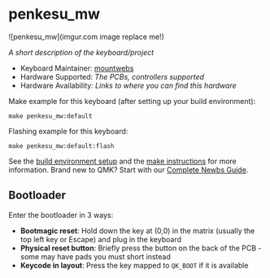 # penkesu_mw

![penkesu_mw](imgur.com image replace me!)

*A short description of the keyboard/project*

* Keyboard Maintainer: [mountwebs](https://github.com/mountwebs)
* Hardware Supported: *The PCBs, controllers supported*
* Hardware Availability: *Links to where you can find this hardware*

Make example for this keyboard (after setting up your build environment):

    make penkesu_mw:default

Flashing example for this keyboard:

    make penkesu_mw:default:flash

See the [build environment setup](https://docs.qmk.fm/#/getting_started_build_tools) and the [make instructions](https://docs.qmk.fm/#/getting_started_make_guide) for more information. Brand new to QMK? Start with our [Complete Newbs Guide](https://docs.qmk.fm/#/newbs).

## Bootloader

Enter the bootloader in 3 ways:

* **Bootmagic reset**: Hold down the key at (0,0) in the matrix (usually the top left key or Escape) and plug in the keyboard
* **Physical reset button**: Briefly press the button on the back of the PCB - some may have pads you must short instead
* **Keycode in layout**: Press the key mapped to `QK_BOOT` if it is available
